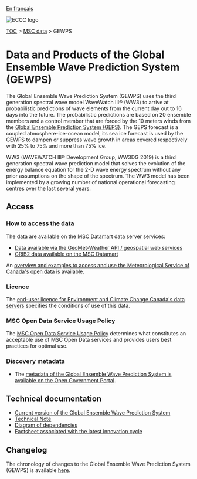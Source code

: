 [En français](readme_gewps_fr.md)

![ECCC logo](../../img_eccc-logo.png)

[TOC](../../readme_en.md) > [MSC data](../readme_en.md) > GEWPS

# Data and Products of the Global Ensemble Wave Prediction System (GEWPS)

The Global Ensemble Wave Prediction System (GEWPS) uses the third generation spectral wave model WaveWatch III® (WW3) to arrive at probabilistic predictions of wave elements from the current day out to 16 days into the future. The probabilistic predictions are based on 20 ensemble members and a control member that are forced by the 10 meters winds from the [Global Ensemble Prediction System (GEPS)](../nwp_geps/readme_geps_en.md). The GEPS forecast is a coupled atmosphere-ice-ocean model, its sea ice forecast is used by the GEWPS to dampen or suppress wave growth in areas covered respectively with 25% to 75% and more than 75% ice.

WW3 (WAVEWATCH III® Development Group, WW3DG 2019) is a third generation spectral wave prediction model that solves the evolution of the energy balance equation for the 2-D wave energy spectrum without any prior assumptions on the shape of the spectrum. The WW3 model has been implemented by a growing number of national operational forecasting centres over the last several years.

## Access

### How to access the data

The data are available on the [MSC Datamart](../../msc-datamart/readme_en.md) data server services:

* [Data available via the GeoMet-Weather API / geospatial web services](readme_gewps-geomet_en.md)
* [GRIB2 data available on the MSC Datamart](readme_gewps-datamart_en.md)

An [overview and examples to access and use the Meteorological Service of Canada's open data](../../usage/readme_en.md) is available.

### Licence

The [end-user licence for Environment and Climate Change Canada's data servers](../../licence/readme_en.md) specifies the conditions of use of this data.

### MSC Open Data Service Usage Policy

The [MSC Open Data Service Usage Policy](../../usage-policy/readme_en.md) determines what constitutes an acceptable use of MSC Open Data services and provides users best practices for optimal use.

### Discovery metadata

* The [metadata of the Global Ensemble Wave Prediction System is available on the Open Government Portal](https://open.canada.ca/data/en/dataset/214499e5-99c6-401f-9d7e-c16611680719).

## Technical documentation

* [Current version of the Global Ensemble Wave Prediction System](https://collaboration.cmc.ec.gc.ca/cmc/CMOI/product_guide/docs/tech_specifications/tech_specifications_GEWPS_e.pdf)
* [Technical Note](https://collaboration.cmc.ec.gc.ca/cmc/cmoi/product_guide/docs/tech_notes/technote_gewps_e.pdf)
* [Diagram of dependencies](https://collaboration.cmc.ec.gc.ca/cmc/cmos/public_doc/msc-data/nwep-dependency-diagrams/system_GEWPS_en.svg)
* [Factsheet associated with the latest innovation cycle](https://collaboration.cmc.ec.gc.ca/cmc/cmoi/product_guide/docs/fact_sheets/factsheet_gewps_e.pdf)
## Changelog

The chronology of changes to the Global Ensemble Wave Prediction System (GEWPS) is available [here](changelog_gewps_en.md).

